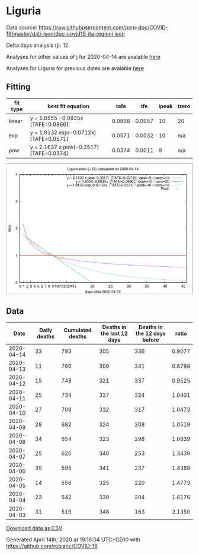 # Liguria

Data source: https://raw.githubusercontent.com/pcm-dpc/COVID-19/master/dati-json/dpc-covid19-ita-regioni.json

Delta days analysis (j): 12

Analyses for other values of j for 2020-04-14 are avalable [here](../2020-04-14/README.md)

Analyses for Liguria for previous dates are avalable [here](../README.md)

## Fitting 
|fit type|best fit equation|tafe|tfe|ipeak|izero|
|-------|-----|--------|------|---|---|
|linear|y = 1.8555 -0.0935x  [TAFE=0.0866]|0.0866|0.0057|10|20|
|exp|y = 1.9132 exp(-0.0712x)  [TAFE=0.0571]|0.0571|0.0032|10|n/a|
|pow|y = 2.1637 x pow(-0.3517)  [TAFE=0.0374]|0.0374|0.0011|9|n/a|

![Plot](COVID-19_liguria_j12_2020-04-14.png)

## Data
|Date|Daily deaths|Cumulated deaths|Deaths in the last 12 days|Deaths in the 12 days before|ratio|
|----|----------|-----------|-------|--------------------|-----|
|2020-04-14|33|793|305|336|0.9077|
|2020-04-13|11|760|300|341|0.8798|
|2020-04-12|15|749|321|337|0.9525|
|2020-04-11|25|734|337|324|1.0401|
|2020-04-10|27|709|332|317|1.0473|
|2020-04-09|28|682|324|308|1.0519|
|2020-04-08|34|654|323|298|1.0839|
|2020-04-07|25|620|340|253|1.3439|
|2020-04-06|39|595|341|237|1.4388|
|2020-04-05|14|556|325|220|1.4773|
|2020-04-04|23|542|330|204|1.6176|
|2020-04-03|31|519|348|163|2.1350|

[Download data as CSV](COVID-19_liguria_j12_2020-04-14.csv)

Generated April 14th, 2020 at 19:16:04 UTC+0200 with https://github.com/robianc/COVID-19
